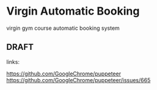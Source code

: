 # Virgin Automatic Booking
virgin gym course automatic booking system

## DRAFT

links:

https://github.com/GoogleChrome/puppeteer
https://github.com/GoogleChrome/puppeteer/issues/665
